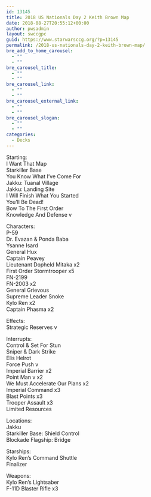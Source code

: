 ```yaml
---
id: 13145
title: 2018 US Nationals Day 2 Keith Brown Map
date: 2018-08-27T20:55:12+00:00
author: pwsadmin
layout: swccgpc
guid: https://www.starwarsccg.org/?p=13145
permalink: /2018-us-nationals-day-2-keith-brown-map/
bre_add_to_home_carousel:
  - ""
  - ""
bre_carousel_title:
  - ""
  - ""
bre_carousel_link:
  - ""
  - ""
bre_carousel_external_link:
  - ""
  - ""
bre_carousel_slogan:
  - ""
  - ""
categories:
  - Decks
---
```

Starting:  
I Want That Map  
Starkiller Base  
You Know What I’ve Come For  
Jakku: Tuanal Village  
Jakku: Landing Site  
I Will Finish What You Started  
You’ll Be Dead!  
Bow To The First Order  
Knowledge And Defense v

Characters:  
P-59  
Dr. Evazan & Ponda Baba  
Ysanne Isard  
General Hux  
Captain Peavey  
Lieutenant Dopheld Mitaka x2  
First Order Stormtrooper x5  
FN-2199  
FN-2003 x2  
General Grievous  
Supreme Leader Snoke  
Kylo Ren x2  
Captain Phasma x2

Effects:  
Strategic Reserves v

Interrupts:  
Control & Set For Stun  
Sniper & Dark Strike  
Elis Helrot  
Force Push v  
Imperial Barrier x2  
Point Man v x2  
We Must Accelerate Our Plans x2  
Imperial Command x3  
Blast Points x3  
Trooper Assault x3  
Limited Resources

Locations:  
Jakku  
Starkiller Base: Shield Control  
Blockade Flagship: Bridge

Starships:  
Kylo Ren’s Command Shuttle  
Finalizer

Weapons:  
Kylo Ren’s Lightsaber  
F-11D Blaster Rifle x3